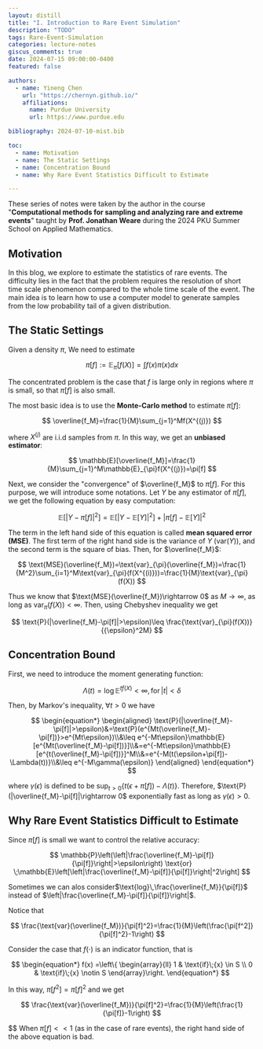 ```yaml
---
layout: distill
title: "I. Introduction to Rare Event Simulation"
description: "TODO"
tags: Rare-Event-Simulation
categories: lecture-notes
giscus_comments: true
date: 2024-07-15 09:00:00-0400
featured: false

authors:
  - name: Yineng Chen
    url: "https://chernyn.github.io/"
    affiliations:
      name: Purdue University
      url: https://www.purdue.edu

bibliography: 2024-07-10-mist.bib

toc:
  - name: Motivation
  - name: The Static Settings
  - name: Concentration Bound
  - name: Why Rare Event Statistics Difficult to Estimate

---
```


These series of notes were taken by the author in the course "__Computational methods for sampling and analyzing rare and extreme events__" taught by __Prof. Jonathan Weare__ during the 2024 PKU Summer School on Applied Mathematics.

## Motivation

In this blog, we explore to estimate the statistics of rare events. The difficulty lies in the fact that the problem requires the resolution of short time scale phenomenon compared to the whole time scale of the event. The main idea is to learn how to use a computer model to generate samples from the low probability tail of a given distribution.

## The Static Settings

Given a density $\pi$, We need to estimate

$$
\pi[f]:=\mathbb{E}_{\pi}[f(X)]=\int f(x)\pi(x)dx
$$

The concentrated problem is the case that $f$ is large only in regions where $\pi$ is small, so that $\pi[f]$ is also small.

The most basic idea is to use the __Monte-Carlo method__ to estimate $\pi[f]$:

$$
\overline{f_M}=\frac{1}{M}\sum_{j=1}^Mf(X^{(j)})
$$

where $X^{(j)}$ are i.i.d samples from $\pi$. In this way, we get an __unbiased estimator__:

$$
\mathbb{E}[\overline{f_M}]=\frac{1}{M}\sum_{j=1}^M\mathbb{E}_{\pi}f(X^{(j)})=\pi[f]
$$

Next, we consider the "convergence" of $\overline{f_M}$ to $\pi[f]$. For this purpose, we will introduce some notations. Let $Y$ be any estimator of $\pi[f]$, we get the following equation by easy computation:

$$
\mathbb{E}[|Y-\pi[f]|^2]=\mathbb{E}[|Y-\mathbb{E}[Y]|^2]+|\pi[f]-\mathbb{E}[Y]|^2
$$

The term in the left hand side of this equation is called __mean squared error (MSE)__. The first term of the right hand side is the variance of $Y$ ($\text{var}(Y)$), and the second term is the square of bias. Then, for $\overline{f_M}$: 

$$
\text{MSE}(\overline{f_M})=\text{var}_{\pi}(\overline{f_M})=\frac{1}{M^2}\sum_{i=1}^M\text{var}_{\pi}(f(X^{(i)}))=\frac{1}{M}\text{var}_{\pi}(f(X))
$$

Thus we know that $\text{MSE}(\overline{f_M})\rightarrow 0$ as $M\rightarrow \infty$, as long as $\text{var}_{\pi}(f(X))< \infty$. Then, using Chebyshev inequality we get

$$
\text{P}(|\overline{f_M}-\pi[f]|>\epsilon)\leq \frac{\text{var}_{\pi}(f(X))}{{\epsilon}^2M}
$$

## Concentration Bound

First, we need to introduce the moment generating function:

$$
\Lambda(t)=\text{log}\,\mathbb{E}^{tf(X)}<\infty,\,\text{for}\, |t|<\delta
$$

Then, by Markov's inequality, $\forall t>0$ we have

$$
\begin{equation*}
\begin{aligned}
\text{P}(|\overline{f_M}-\pi[f]|>\epsilon)&=\text{P}(e^{Mt(\overline{f_M}-\pi[f])}>e^{Mt\epsilon})\\&\leq e^{-Mt\epsilon}\mathbb{E}[e^{Mt(\overline{f_M}-\pi[f])}]\\&=e^{-Mt\epsilon}\mathbb{E}[e^{t(\overline{f_M}-\pi[f])}]^M\\&=e^{-M(t(\epsilon+\pi[f])-\Lambda(t))}\\&\leq e^{-M\gamma(\epsilon)}
\end{aligned}
\end{equation*}
$$

where $\gamma(\epsilon)$ is defined to be $\text{sup}_{t>0}\{t(\epsilon+\pi[f])-\Lambda(t)\}$. Therefore, $\text{P}(|\overline{f_M}-\pi[f]|\rightarrow 0$ exponentially fast as long as $\gamma(\epsilon)>0$.

## Why Rare Event Statistics Difficult to Estimate

Since $\pi[f]$ is small we want to control the relative accuracy:

$$
\mathbb{P}\left(\left|\frac{\overline{f_M}-\pi[f]}{\pi[f]}\right|>\epsilon\right) \text{or} \;\mathbb{E}\left[\left|\frac{\overline{f_M}-\pi[f]}{\pi[f]}\right|^2\right]
$$

Sometimes we can alos consider$\text{log}\,\frac{\overline{f_M}}{\pi[f]}$ instead of $\left|\frac{\overline{f_M}-\pi[f]}{\pi[f]}\right|$.

Notice that

$$
\frac{\text{var}(\overline{f_M})}{\pi[f]^2}=\frac{1}{M}\left(\frac{\pi[f^2]}{\pi[f]^2}-1\right)
$$

Consider the case that $f(\cdot)$ is an indicator function, that is

$$
\begin{equation*}
f(x)
=\left\{
\begin{array}{ll}
1 & \text{if}\;{x} \in S \\
0 & \text{if}\;{x} \notin S
\end{array}\right.
\end{equation*}
$$

In this way, $\pi[f^2]=\pi[f]^2$ and we get

$$
\frac{\text{var}(\overline{f_M})}{\pi[f]^2}=\frac{1}{M}\left(\frac{1}{\pi[f]}-1\right)
$$






$$
When $\pi[f]<<1$ (as in the case of rare events), the right hand side of the above equation is bad.
